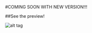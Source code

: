 #COMING SOON WITH NEW VERSION!!!

##See the preview!

![alt tag](http://s30.postimg.org/hkt4zmcht/Screenshot_2015_12_12_01_43_35.png)
